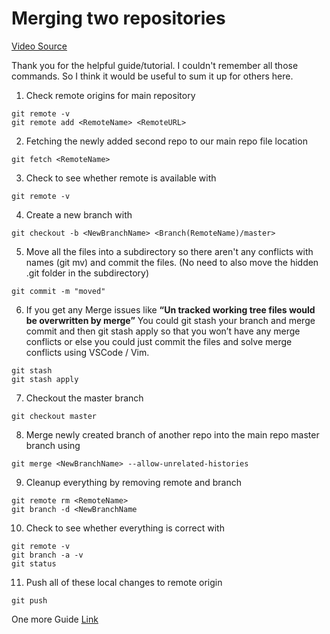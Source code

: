 # Merging two repositories

[Video Source](https://www.youtube.com/watch?v=2JqWvl3HFfQ)

Thank you for the helpful guide/tutorial. I couldn't remember all those commands. So I think it would be useful to sum it up for others here.

1. Check remote origins for main repository

```shell
git remote -v
git remote add <RemoteName> <RemoteURL>
```

2. Fetching the newly added second repo to our main repo file location

```shell
git fetch <RemoteName>
```

3. Check to see whether remote is available with

```shell
git remote -v
```

4. Create a new branch with

```shell
git checkout -b <NewBranchName> <Branch(RemoteName)/master>
```

5. Move all the files into a subdirectory so there aren't any conflicts with names (git mv) and commit the files.
(No need to also move the hidden .git folder in the subdirectory)

```shell
git commit -m "moved"
```

6. If you get any Merge issues like **“Un tracked working tree files would be overwritten by merge”**
You could git stash your branch and merge commit and then git stash apply so that you won’t have any merge conflicts or else you could just commit the files and solve merge conflicts using VSCode / Vim.

```shell
git stash
git stash apply
```

7. Checkout the master branch

```shell
git checkout master
```

8. Merge newly created branch of another repo into the main repo master branch using

```shell
git merge <NewBranchName> --allow-unrelated-histories
```

9. Cleanup everything by removing remote and branch

```shell
git remote rm <RemoteName>
git branch -d <NewBranchName
```

10. Check to see whether everything is correct with

```shell
git remote -v
git branch -a -v
git status
```

11. Push all of these local changes to remote origin

```shell
git push
```

One more Guide [Link](https://thoughts.t37.net/merging-2-different-git-repositories-without-losing-your-history-de7a06bba804)
